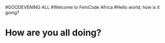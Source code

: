 #GOODEVENING ALL
#Welcome to FemCode Africa
#Hello world, how is it going?
# How are you all doing?
